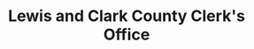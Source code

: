 ---
layout: repo
title: "Lewis and Clark County Clerk's Office"
id: 16454
permalink: repos/16454/
---